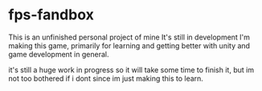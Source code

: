 # fps-fandbox

This is an unfinished personal project of mine
It's still in development I'm making this game, primarily for learning and getting better with unity and game development in general.

it's still a huge work in progress so it will take some time to finish it, but im not too bothered if i dont since im just making this to learn.
